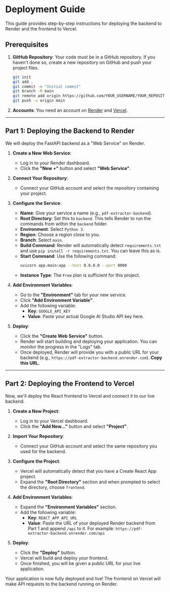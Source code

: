 # Deployment Guide

This guide provides step-by-step instructions for deploying the backend to Render and the frontend to Vercel.

## Prerequisites

1.  **GitHub Repository**: Your code must be in a GitHub repository. If you haven't done so, create a new repository on GitHub and push your project files.
    ```bash
    git init
    git add .
    git commit -m "Initial commit"
    git branch -M main
    git remote add origin https://github.com/YOUR_USERNAME/YOUR_REPOSITORY_NAME.git
    git push -u origin main
    ```

2.  **Accounts**: You need an account on [Render](https://render.com/) and [Vercel](https://vercel.com/).

---

## Part 1: Deploying the Backend to Render

We will deploy the FastAPI backend as a "Web Service" on Render.

1.  **Create a New Web Service**:
    *   Log in to your Render dashboard.
    *   Click the **"New +"** button and select **"Web Service"**.

2.  **Connect Your Repository**:
    *   Connect your GitHub account and select the repository containing your project.

3.  **Configure the Service**:
    *   **Name**: Give your service a name (e.g., `pdf-extractor-backend`).
    *   **Root Directory**: Set this to `backend`. This tells Render to run the commands from within the `backend` folder.
    *   **Environment**: Select `Python 3`.
    *   **Region**: Choose a region close to you.
    *   **Branch**: Select `main`.
    *   **Build Command**: Render will automatically detect `requirements.txt` and use `pip install -r requirements.txt`. You can leave this as is.
    *   **Start Command**: Use the following command:
        ```bash
        uvicorn app.main:app --host 0.0.0.0 --port 8000
        ```
    *   **Instance Type**: The `Free` plan is sufficient for this project.

4.  **Add Environment Variables**:
    *   Go to the **"Environment"** tab for your new service.
    *   Click **"Add Environment Variable"**.
    *   Add the following variable:
        *   **Key**: `GOOGLE_API_KEY`
        *   **Value**: Paste your actual Google AI Studio API key here.

5.  **Deploy**:
    *   Click the **"Create Web Service"** button.
    *   Render will start building and deploying your application. You can monitor the progress in the "Logs" tab.
    *   Once deployed, Render will provide you with a public URL for your backend (e.g., `https://pdf-extractor-backend.onrender.com`). **Copy this URL.**

---

## Part 2: Deploying the Frontend to Vercel

Now, we'll deploy the React frontend to Vercel and connect it to our live backend.

1.  **Create a New Project**:
    *   Log in to your Vercel dashboard.
    *   Click the **"Add New..."** button and select **"Project"**.

2.  **Import Your Repository**:
    *   Connect your GitHub account and select the same repository you used for the backend.

3.  **Configure the Project**:
    *   Vercel will automatically detect that you have a Create React App project.
    *   Expand the **"Root Directory"** section and when prompted to select the directory, choose `frontend`.

4.  **Add Environment Variables**:
    *   Expand the **"Environment Variables"** section.
    *   Add the following variable:
        *   **Key**: `REACT_APP_API_URL`
        *   **Value**: Paste the URL of your deployed Render backend from Part 1 and append `/api` to it. For example: `https://pdf-extractor-backend.onrender.com/api`

5.  **Deploy**:
    *   Click the **"Deploy"** button.
    *   Vercel will build and deploy your frontend.
    *   Once finished, you will be given a public URL for your live application.

Your application is now fully deployed and live! The frontend on Vercel will make API requests to the backend running on Render.
